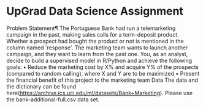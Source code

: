 # UpGrad Data Science Assignment
Problem Statement¶ The Portuguese Bank had run a telemarketing campaign in the past, making sales calls for a term-deposit product. Whether a prospect had bought the product or not is mentioned in the column named 'response'.  The marketing team wants to launch another campaign, and they want to learn from the past one. You, as an analyst, decide to build a supervised model in R/Python and achieve the following goals: • Reduce the marketing cost by X% and acquire Y% of the prospects (compared to random calling), where X and Y are to be maximized • Present the financial benefit of this project to the marketing team Data The data and the dictionary can be found here(https://archive.ics.uci.edu/ml/datasets/Bank+Marketing). Please use the bank-additional-full.csv data set.
